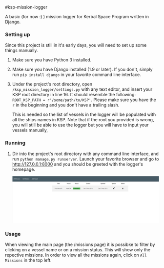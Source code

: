 #ksp-mission-logger

A basic (for now :) ) mission logger for Kerbal Space Program written in Django.

### Setting up

Since this project is still in it's early days, you will need to set up some things manually.

1. Make sure you have Python 3 installed.

2. Make sure you have Django installed (1.9 or later).
   If you don't, simply run `pip install django` in your favorite command line interface.

3. Under the project's root directory, open `/ksp_mission_logger/settings.py` with any text editor, and insert your KSP root directory in line 16.
   It should resemble the following:
   `ROOT_KSP_PATH = r'/some/path/to/KSP'`.
   Please make sure you have the `r` in the beginning and you don't have a trailing slash.

   This is needed so the list of vessels in the logger will be populated with all the ships names in KSP.
   Note that if the root you provided is wrong, you will still be able to use the logger but you will have to input your vessels manually,
   
### Running

1. Dir into the project's root directory with any command line interface, and run `python manage.py runserver`. 
   Launch your favorite browser and go to http://127.0.0.1:8000 and you should be greeted with the logger's homepage.
   
   ![missionlogger index](index.jpg?raw=true)
   
### Usage

When viewing the main page (the /missions page) it is possibke to filter by clicking on a vessel name or on a mission status.
This will show only the repective missions.
In order to view all the missions again, click on `All Missions` in the top left.